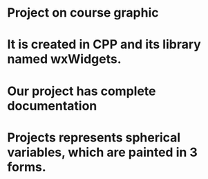 #  Project on course graphic
#  It is created in CPP and its library named wxWidgets.
#  Our project has complete documentation
#  Projects represents spherical variables, which are painted in 3 forms.
